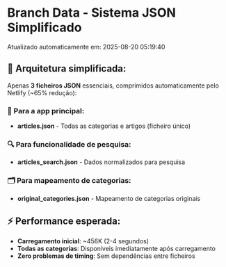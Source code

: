 # Branch Data - Sistema JSON Simplificado
Atualizado automaticamente em: 2025-08-20 05:19:40

## 🎯 Arquitetura simplificada:
Apenas **3 ficheiros JSON** essenciais, comprimidos automaticamente pelo Netlify (~65% redução):

### 📱 Para a app principal:
- **articles.json** - Todas as categorias e artigos (ficheiro único)

### 🔍 Para funcionalidade de pesquisa:
- **articles_search.json** - Dados normalizados para pesquisa

### 🗂️ Para mapeamento de categorias:
- **original_categories.json** - Mapeamento de categorias originais

## ⚡ Performance esperada:
- **Carregamento inicial**: ~456K (2-4 segundos)
- **Todas as categorias**: Disponíveis imediatamente após carregamento
- **Zero problemas de timing**: Sem dependências entre ficheiros
